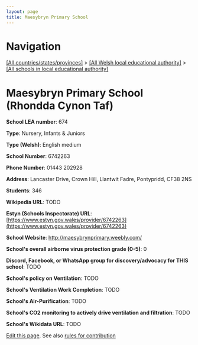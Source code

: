 ```yaml
---
layout: page
title: Maesybryn Primary School
---
```

# Navigation

[[All countries/states/provinces]](../../..) > [[All Welsh local educational authority]](../..) > [[All schools in local educational authority]](..)

# Maesybryn Primary School (Rhondda Cynon Taf)

**School LEA number**: 674

**Type**: Nursery, Infants & Juniors

**Type (Welsh)**: English medium

**School Number**: 6742263

**Phone Number**: 01443 202928

**Address**: Lancaster Drive, Crown Hill, Llantwit Fadre, Pontypridd, CF38 2NS

**Students**: 346

**Wikipedia URL**: TODO

**Estyn (Schools Inspectorate) URL**: [https://www.estyn.gov.wales/provider/6742263](https://www.estyn.gov.wales/provider/6742263)

**School Website**: http://maesybrynprimary.weebly.com/

**School's overall airborne virus protection grade (0-5)**: 0

**Discord, Facebook, or WhatsApp group for discovery/advocacy for THIS school**: TODO

**School's policy on Ventilation**: TODO

**School's Ventilation Work Completion**: TODO

**School's Air-Purification**: TODO

**School's CO2 monitoring to actively drive ventilation and filtration**: TODO

**School's Wikidata URL**: TODO




[Edit this page](https://github.com/VentilationProject/Wales/edit/prif/./Rhondda_Cynon_Taf/Maesybryn_Primary_School.md). See also [rules for contribution](../../../contribution-rules/)